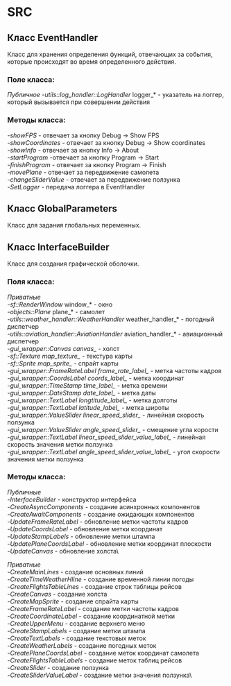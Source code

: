 # SRC 
## Класс EventHandler
Класс для хранения определения функций, отвечающих за события, которые происходят во время определенного действия.
### Поле класса:
*Публичное*
-*utils::log_handler::LogHandler* logger_* - указатель на логгер, который вызывается при совершении действия

### Методы класса:
-*showFPS* - отвечает за кнопку Debug -> Show FPS\
-*showCoordinates* - отвечает за кнопку Debug -> Show coordinates\
-*showInfo* - отвечает за кнопку Info -> About\
-*startProgram* -отвечает за кнопку Program -> Start\
-*finishProgram* - отвечает за кнопку Program -> Finish\
-*movePlane* - отвечает за передвижение самолета\
-*changeSliderValue* - отвечает за передвижение ползунка\
-*SetLogger* - передача логгера в EventHandler

## Класс GlobalParameters
Класс для задания глобальных переменных.

## Класс InterfaceBuilder
Класс для создания графической оболочки.
### Поля класса:
*Приватные*\
-*sf::RenderWindow* window_* - окно\
-*objects::Plane* plane_* - самолет\
-*utils::weather_handler::WeatherHandler* weather_handler_* - погодный диспетчер\
-*utils::aviation_handler::AviationHandler* aviation_handler_* - авиационный диспетчер\
-*gui_wrapper::Canvas canvas_* - холст\
-*sf::Texture map_texture_* - текстура карты\
-*sf::Sprite map_sprite_* - спрайт карты\
-*gui_wrapper::FrameRateLabel frame_rate_label_* - метка частоты кадров\
-*gui_wrapper::CoordsLabel coords_label_* - метка координат\
-*gui_wrapper::TimeStamp time_label_* - метка времени\
-*gui_wrapper::DateStamp date_label_* - метка даты\
-*gui_wrapper::TextLabel longtitude_label_* - метка долготы\
-*gui_wrapper::TextLabel latitude_label_* - метка широты\
-*gui_wrapper::ValueSlider linear_speed_slider_* - линейная скорость ползунка\
-*gui_wrapper::ValueSlider angle_speed_slider_* - смещение угла корости\
-*gui_wrapper::TextLabel linear_speed_slider_value_label_* - линейная скорость значения метки ползунка\
-*gui_wrapper::TextLabel angle_speed_slider_value_label_* - угол скорости значения метки ползунка

### Методы класса:
*Публичные*\
-*InterfaceBuilder* - конструктор интерфейса\
-*CreateAsyncComponents* - создание асинхронных компонентов\
-*CreateAwaitComponents* - создание ожидающих компонентов\
-*UpdateFrameRateLabel* - обновление метки частоты кадров\
-*UpdateCoordsLabel* - обновление метки координат\
-*UpdateStampLabels* - обновление метки штампа\
-*UpdatePlaneCoordsLabel* - обновление метки координат плоскости\
-*UpdateCanvas* - обновление холста\

*Приватные*\
-*CreateMainLines* - создание основных линий\
-*CreateTimeWeatherHline* - создание временной линии погоды\
-*CreateFlightsTableLines* - создание строк таблицы рейсов\
-*CreateCanvas* - создание холста\
-*CreateMapSprite* - создание спрайта карты\
-*CreateFrameRateLabel* - создание метки частоты кадров\
-*CreateCoordinateLabel* - создание координатной метки\
-*CreateUpperMenu* - создание верхнего меню\
-*CreateStampLabels* - создание метки штампа\
-*CreateTextLabels* - создание текстовых меток\
-*CreateWeatherLabels* - создание погодных меток\
-*CreatePlaneCoordsLabel* - создание меток координат самолета\
-*CreateFlightsTableLabels* - создание меток таблиц рейсов\
-*CreateSlider* - создание ползунка\
-*CreateSliderValueLabel* - создание метки значения ползунка\
